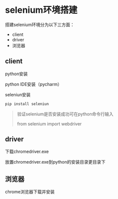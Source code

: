 # selenium环境搭建

搭建selenium环境分为以下三方面：

- client
- driver
- 浏览器

## client

python安装

python IDE安装（pycharm）

seleniun安装

```bash
pip install seleniun
```

> 验证selenium是否安装成功可在python命令行输入
>
> from selenium import webdriver

## driver

下载chromedriver.exe

放置chromedriver.exe到python的安装目录更目录下

## 浏览器

chrome浏览器下载并安装



